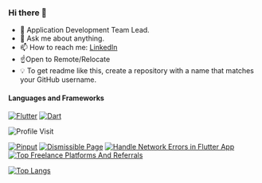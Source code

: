 
### Hi there 👋

- 🔭 Application Development Team Lead.
- 💬 Ask me about anything.
-  📫 How to reach me: <a href="https://linkedin.com/in/tornike-kurdadze">LinkedIn</a>
- ☝️Open to Remote/Relocate
- 💡 To get readme like this, create a repository with a name that matches your GitHub username.


#### Languages and Frameworks

<!-- TODO: Make technologies links takes you to repositories -->
[![Flutter](https://img.shields.io/badge/Flutter-%2302569B.svg?style=for-the-badge&logo=Flutter&logoColor=white)](#) [![Dart](https://img.shields.io/badge/dart-%230175C2.svg?style=for-the-badge&logo=dart&logoColor=white)](#)


![Profile Visit](https://komarev.com/ghpvc/?username=Tkko&color=green&label=Profile+Views)

[![Pinput](https://github-readme-stats.vercel.app/api/pin/?username=tkko&repo=Flutter_pinput&theme=vue-dark)](https://github.com/tkko/Flutter_pinput)
[![Dismissible Page](https://github-readme-stats.vercel.app/api/pin/?username=tkko&repo=Flutter_dismissible_page&theme=vue-dark)](https://github.com/tkko/Flutter_dismissible_page)
[![Handle Network Errors in Flutter App](https://github-readme-stats.vercel.app/api/pin/?username=tkko&repo=flutter_handle_network_errors&theme=vue-dark)](https://github.com/tkko/flutter_handle_network_errors)
[![Top Freelance Platforms And Referrals](https://github-readme-stats.vercel.app/api/pin/?username=tkko&repo=top_freelance_platforms_and_referrals&theme=vue-dark)](https://github.com/tkko/top_freelance_platforms_and_referrals)

[![Top Langs](https://github-readme-stats.vercel.app/api/top-langs/?username=tkko&langs_count=3&theme=vue-dark)](https://github.com/tkko)

